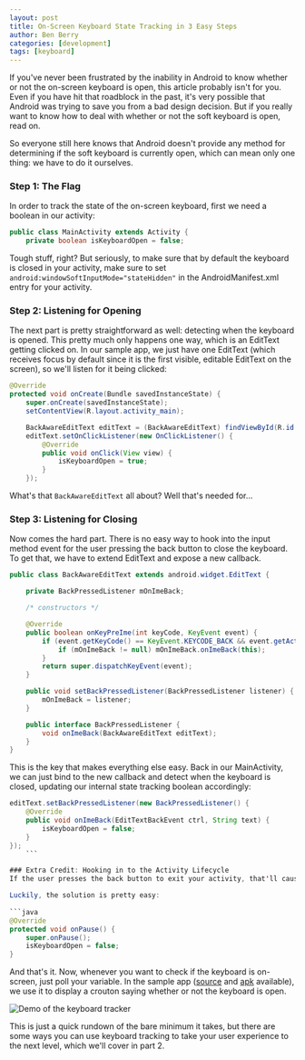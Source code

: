```yaml
---
layout: post
title: On-Screen Keyboard State Tracking in 3 Easy Steps
author: Ben Berry
categories: [development]
tags: [keyboard]
---
```


If you've never been frustrated by the inability in Android to know whether or not the on-screen keyboard is open, this article probably isn't for you. Even if you have hit that roadblock in the past, it's very possible that Android was trying to save you from a bad design decision. But if you really want to know how to deal with whether or not the soft keyboard is open, read on.

So everyone still here knows that Android doesn't provide any method for determining if the soft keyboard is currently open, which can mean only one thing: we have to do it ourselves.

### Step 1: The Flag
In order to track the state of the on-screen keyboard, first we need a boolean in our activity:

```java
public class MainActivity extends Activity {
	private boolean isKeyboardOpen = false;
```

Tough stuff, right? But seriously, to make sure that by default the keyboard is closed in your activity, make sure to set `android:windowSoftInputMode="stateHidden"` in the AndroidManifest.xml entry for your activity.

### Step 2: Listening for Opening
The next part is pretty straightforward as well: detecting when the keyboard is opened. This pretty much only happens one way, which is an EditText getting clicked on. In our sample app, we just have one EditText (which receives focus by default since it is the first visible, editable EditText on the screen), so we'll listen for it being clicked:

```java
@Override
protected void onCreate(Bundle savedInstanceState) {
    super.onCreate(savedInstanceState);
    setContentView(R.layout.activity_main);

    BackAwareEditText editText = (BackAwareEditText) findViewById(R.id.edit_text);
    editText.setOnClickListener(new OnClickListener() {
        @Override
        public void onClick(View view) {
            isKeyboardOpen = true;
        }
    });
```

What's that `BackAwareEditText` all about? Well that's needed for...

### Step 3: Listening for Closing
Now comes the hard part. There is no easy way to hook into the input method event for the user pressing the back button to close the keyboard. To get that, we have to extend EditText and expose a new callback.

```java
public class BackAwareEditText extends android.widget.EditText {

    private BackPressedListener mOnImeBack;

    /* constructors */

    @Override
    public boolean onKeyPreIme(int keyCode, KeyEvent event) {
        if (event.getKeyCode() == KeyEvent.KEYCODE_BACK && event.getAction() == KeyEvent.ACTION_UP) {
            if (mOnImeBack != null) mOnImeBack.onImeBack(this);
        }
        return super.dispatchKeyEvent(event);
    }

    public void setBackPressedListener(BackPressedListener listener) {
        mOnImeBack = listener;
    }

    public interface BackPressedListener {
        void onImeBack(BackAwareEditText editText);
    }
}
```

This is the key that makes everything else easy. Back in our MainActivity, we can just bind to the new callback and detect when the keyboard is closed, updating our internal state tracking boolean accordingly: 

```java
editText.setBackPressedListener(new BackPressedListener() {
    @Override
    public void onImeBack(EditTextBackEvent ctrl, String text) {
        isKeyboardOpen = false;
    }
});
    ```

### Extra Credit: Hooking in to the Activity Lifecycle
If the user presses the back button to exit your activity, that'll cause the BackPressedListener to fire, closing the keyboard and updating the internal state. But if the user exits the activity another way, like pressing the Home button, the keyboard will be closed without updating our variable. It's annoying, but it's all a part of the manual bookkeeping we have to do on the keyboard's state.

Luckily, the solution is pretty easy:
	
```java
@Override
protected void onPause() {
    super.onPause();
    isKeyboardOpen = false;
}
```

And that's it. Now, whenever you want to check if the keyboard is on-screen, just poll your variable. In the sample app ([source](https://github.com/twotoasters/toastdroid/tree/master/ben/SimpleKeyboardTracker) and [apk](https://github.com/twotoasters/toastdroid/raw/master/ben/SimpleKeyboardTracker/app/simple-keyboard-tracker.apk) available), we use it to display a crouton saying whether or not the keyboard is open.

![Demo of the keyboard tracker](https://github.com/twotoasters/toastdroid/raw/master/ben/SimpleKeyboardTracker/demo.gif)

This is just a quick rundown of the bare minimum it takes, but there are some ways you can use keyboard tracking to take your user experience to the next level, which we'll cover in part 2.
